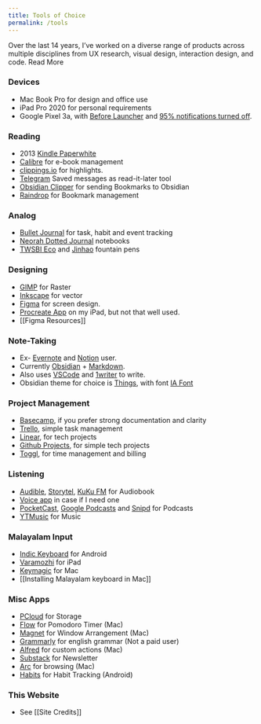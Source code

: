 ```yaml
---
title: Tools of Choice
permalink: /tools
---
```

Over the last 14 years, I’ve worked on a diverse range of products across multiple disciplines from UX research, visual design, interaction design, and code. Read More

### Devices
- Mac Book Pro for design and office use
- iPad Pro 2020 for personal requirements
- Google Pixel 3a, with [Before Launcher](https://play.google.com/store/apps/details?id=com.beforesoft.launcher&hl=en_IN&gl=US) and [95% notifications turned off](https://medium.com/make-time/six-years-with-a-distraction-free-iphone-8cf5eb4f97e3). 

### Reading
- 2013 [Kindle Paperwhite](https://amzn.to/3nGZ5nY)
- [Calibre](https://calibre-ebook.com/)  for e-book management
- [clippings.io](https://www.clippings.io/) for highlights. 
- [Telegram](https://telegram.org/) Saved messages as read-it-later tool
- [Obsidian Clipper](https://github.com/Liamballin/ObsidianBookmark) for sending Bookmarks to Obsidian
- [Raindrop](https://raindrop.io/) for Bookmark management

### Analog
- [Bullet Journal](https://bulletjournal.com/pages/learn) for task, habit and event tracking
- [Neorah Dotted Journal](https://amzn.to/3IQX7ys) notebooks 
- [TWSBI Eco](https://amzn.to/3h2FLyU) and [Jinhao](https://amzn.to/3XBuXvs) fountain pens

### Designing
- [GIMP](https://www.gimp.org/) for Raster
- [Inkscape](https://inkscape.org/)  for vector 
- [Figma](https://www.figma.com/) for screen design. 
- [Procreate App](https://procreate.art/) on my iPad, but not that well used.
- [[Figma Resources]]

### Note-Taking
- Ex- [Evernote](https://evernote.com/) and [Notion](https://www.notion.so/) user.
- Currently [Obsidian](https://obsidian.md/) + [Markdown](https://daringfireball.net/projects/markdown/).
- Also uses [VSCode](https://code.visualstudio.com/) and [1writer](https://1writerapp.com/) to write.
- Obsidian theme for choice is [Things](https://github.com/colineckert/obsidian-things), with font [IA Font](https://github.com/iaolo/iA-Fonts)

### Project Management
- [Basecamp](https://basecamp.com/), if you prefer strong documentation and clarity
- [Trello](https://trello.com/), simple task management
- [Linear](https://linear.app/), for tech projects
- [Github Projects](https://docs.github.com/en/issues/planning-and-tracking-with-projects/creating-projects/creating-a-project), for simple tech projects
- [Toggl](https://toggl.com), for time management and billing

### Listening
- [Audible](https://www.audible.in/), [Storytel](https://www.storytel.com/in/en/), [KuKu FM](https://kukufm.page.link/LQiRZbrFGhBm4U8y5) for Audiobook
- [Voice app](https://play.google.com/store/apps/details?id=de.ph1b.audiobook&hl=en_IN&gl=US) in case if I need one 
- [PocketCast](https://pocketcasts.com), [Google Podcasts](https://podcasts.google.com/) and [Snipd](https://www.snipd.com/) for Podcasts
- [YTMusic](https://music.youtube.com/) for Music

### Malayalam Input
- [Indic Keyboard](https://play.google.com/store/apps/details?id=org.smc.inputmethod.indic&hl=en&gl=US) for Android
- [Varamozhi](https://apps.apple.com/us/app/varamozhi/id514987251)  for iPad
- [Keymagic](https://junix.in/keymagic-with-malayalam/) for Mac
- [[Installing Malayalam keyboard in Mac]]

### Misc Apps
- [PCloud](https://my.pcloud.com/) for Storage
- [Flow](https://flowapp.info/) for Pomodoro Timer (Mac)
- [Magnet](https://apps.apple.com/us/app/magnet/id441258766?mt=12) for Window Arrangement (Mac)
- [Grammarly](https://app.grammarly.com/) for english grammar (Not a paid user)
- [Alfred](https://www.alfredapp.com/) for custom actions (Mac)
- [Substack](https://substack.com/) for Newsletter
- [Arc](https://arc.net/) for browsing (Mac)
- [Habits](https://play.google.com/store/apps/details?id=org.isoron.uhabits&hl=en_IN&gl=US) for Habit Tracking (Android)

### This Website
- See [[Site Credits]]